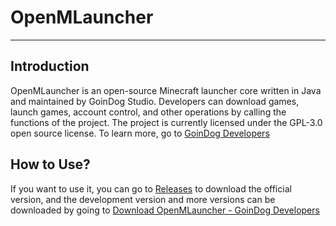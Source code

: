 # OpenMLauncher
***
## Introduction
OpenMLauncher is an open-source Minecraft launcher core written in Java and maintained by GoinDog Studio. Developers can download games, launch games, account control, and other operations by calling the functions of the project. The project is currently licensed under the GPL-3.0 open source license. To learn more, go to [GoinDog Developers](https://developers.goindog.cn/openmlauncher)
## How to Use?
If you want to use it, you can go to [Releases](https://github.com/SkeletalAunt477/OpenMLauncher/releases) to download the official version, and the development version and more versions can be downloaded by going to [Download OpenMLauncher - GoinDog Developers](https://developers.goindog.cn/openmlauncher/download)